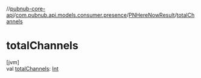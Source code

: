 //[pubnub-core-api](../../../index.md)/[com.pubnub.api.models.consumer.presence](../index.md)/[PNHereNowResult](index.md)/[totalChannels](total-channels.md)

# totalChannels

[jvm]\
val [totalChannels](total-channels.md): [Int](https://kotlinlang.org/api/latest/jvm/stdlib/kotlin/-int/index.html)
